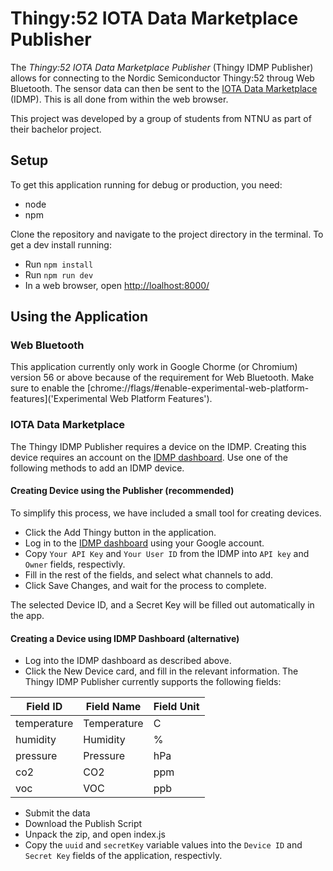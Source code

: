 # Thingy:52 IOTA Data Marketplace Publisher
The *Thingy\:52 IOTA Data Marketplace Publisher* (Thingy IDMP
Publisher) allows for connecting to the Nordic Semiconductor
Thingy\:52 throug Web Bluetooth. The sensor data can then be sent to
the [IOTA Data Marketplace](https://data.iota.org/) (IDMP). This is
all done from within the web browser.

This project was developed by a group of students from NTNU as part of
their bachelor project.

## Setup
To get this application running for debug or production, you need:

* node
* npm

Clone the repository and navigate to the project directory in the
terminal. To get a dev install running:

* Run `npm install`
* Run `npm run dev`
* In a web browser, open [http://loalhost:8000/](http://loalhost:8000/)

## Using the Application
### Web Bluetooth
This application currently only work in Google Chorme (or Chromium)
version 56 or above because of the requirement for Web
Bluetooth. Make sure to enable the
[chrome://flags/#enable-experimental-web-platform-features]('Experimental Web Platform Features').

### IOTA Data Marketplace
The Thingy IDMP Publisher requires a device on the IDMP. Creating this
device requires an account on the [IDMP dashboard](https://data.iota.org/dashboard).
Use one of the following methods to add an IDMP device.


#### Creating Device using the Publisher (recommended)
To simplify this process, we have included a small tool for creating
devices.

* Click the Add Thingy button in the application.
* Log in to the [IDMP dashboard](https://data.iota.org/dashboard)
  using your Google account.
* Copy `Your API Key` and `Your User ID` from the IDMP into `API key`
  and `Owner` fields, respectivly.
* Fill in the rest of the fields, and select what channels to
  add.
* Click Save Changes, and wait for the process to complete.

The selected Device ID, and a Secret Key will be filled
out automatically in the app.

#### Creating a Device using IDMP Dashboard (alternative)
* Log into the IDMP dashboard as described above.
* Click the New Device card, and fill in the relevant information. The
  Thingy IDMP Publisher currently supports the following fields:

| Field ID    | Field Name  | Field Unit |
|-------------|-------------|------------|
| temperature | Temperature | C          |
| humidity    | Humidity    | %          |
| pressure    | Pressure    | hPa        |
| co2         | CO2         | ppm        |
| voc         | VOC         | ppb        |

* Submit the data
* Download the Publish Script
* Unpack the zip, and open index.js
* Copy the `uuid` and `secretKey` variable values into the `Device ID`
  and `Secret Key` fields of the application, respectivly.
